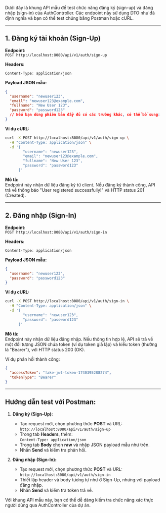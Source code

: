 Dưới đây là khung API mẫu để test chức năng đăng ký (sign-up) và đăng nhập (sign-in) của AuthController. Các endpoint này sử dụng DTO như đã định nghĩa và bạn có thể test chúng bằng Postman hoặc cURL.

---

## **1. Đăng ký tài khoản (Sign-Up)**

**Endpoint:**  
`POST http://localhost:8080/api/v1/auth/sign-up`

**Headers:**
```
Content-Type: application/json
```

**Payload JSON mẫu:**
```json
{
  "username": "newuser123",
  "email": "newuser123@example.com",
  "fullname": "New User 123",
  "password": "password123"
  // Nếu bạn dùng phiên bản đầy đủ có các trường khác, có thể bổ sung: "phone", "address", "avatar"
}
```

**Ví dụ cURL:**
```bash
curl -X POST http://localhost:8080/api/v1/auth/sign-up \
  -H "Content-Type: application/json" \
  -d '{
        "username": "newuser123",
        "email": "newuser123@example.com",
        "fullname": "New User 123",
        "password": "password123"
      }'
```

**Mô tả:**  
Endpoint này nhận dữ liệu đăng ký từ client. Nếu đăng ký thành công, API trả về thông báo "User registered successfully!" và HTTP status 201 (Created).

---

## **2. Đăng nhập (Sign-In)**

**Endpoint:**  
`POST http://localhost:8080/api/v1/auth/sign-in`

**Headers:**
```
Content-Type: application/json
```

**Payload JSON mẫu:**
```json
{
  "username": "newuser123",
  "password": "password123"
}
```

**Ví dụ cURL:**
```bash
curl -X POST http://localhost:8080/api/v1/auth/sign-in \
  -H "Content-Type: application/json" \
  -d '{
        "username": "newuser123",
        "password": "password123"
      }'
```

**Mô tả:**  
Endpoint này nhận dữ liệu đăng nhập. Nếu thông tin hợp lệ, API sẽ trả về một đối tượng JSON chứa token (ví dụ token giả lập) và kiểu token (thường là "Bearer"), với HTTP status 200 (OK).

Ví dụ phản hồi thành công:
```json
{
  "accessToken": "fake-jwt-token-1740395288274",
  "tokenType": "Bearer"
}
```

---

## **Hướng dẫn test với Postman:**

1. **Đăng ký (Sign-Up):**
    - Tạo request mới, chọn phương thức **POST** và URL:  
      `http://localhost:8080/api/v1/auth/sign-up`
    - Trong tab **Headers**, thêm:  
      `Content-Type: application/json`
    - Trong tab **Body** chọn **raw** và nhập JSON payload mẫu như trên.
    - Nhấn **Send** và kiểm tra phản hồi.

2. **Đăng nhập (Sign-In):**
    - Tạo request mới, chọn phương thức **POST** và URL:  
      `http://localhost:8080/api/v1/auth/sign-in`
    - Thiết lập header và body tương tự như ở Sign-Up, nhưng với payload đăng nhập.
    - Nhấn **Send** và kiểm tra token trả về.

Với khung API mẫu này, bạn có thể dễ dàng kiểm tra chức năng xác thực người dùng qua AuthController của dự án.